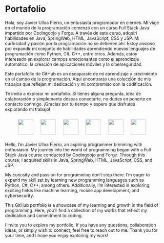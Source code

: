<h1>Portafolio</h1>

Hola, soy Javier Ulloa Fierro, un entusiasta programador en ciernes. Mi viaje en el mundo de la programación comenzó con un curso Full Stack Java impartido por Codingdojo y Forge. A través de este curso, adquirí habilidades en Java, SpringWeb, HTML, JavaScript, CSS y JSP. Mi curiosidad y pasión por la programación no se detienen ahí. Estoy ansioso por expandir mi conjunto de habilidades aprendiendo nuevos lenguajes de programación como Python, C#, C++, entre otros. Además, estoy interesado en explorar campos emocionantes como el aprendizaje automático, la creación de aplicaciones móviles y la ciberseguridad.

Este portafolio de GitHub es un escaparate de mi aprendizaje y crecimiento en el campo de la programación. Aquí encontrarás una colección de mis trabajos que reflejan mi dedicación y mi compromiso con la codificación.

Te invito a explorar mi portafolio. Si tienes alguna pregunta, idea de colaboración o simplemente deseas conectarte, no dudes en ponerte en contacto conmigo. ¡Gracias por tu tiempo y espero que disfrutes explorando mi trabajo!

<p align="center">
  <img src="https://github.com/ViesTreet/Portafolio/assets/139316713/7fd1bc3f-ed1e-43b9-b141-b6361796e987" width="auto" height="50px" style="margin: 10px;">
  <img src="https://github.com/ViesTreet/Portafolio/assets/139316713/f329c8bc-824d-49ea-a52e-7848a2a3160d" width="auto" height="50px" style="margin: 10px;">
  <img src="https://github.com/ViesTreet/Portafolio/assets/139316713/a3713566-d60e-4cae-a49c-632bf6d27c4e" width="auto" height="50px" style="margin: 10px;">
  <img src="https://github.com/ViesTreet/Portafolio/assets/139316713/fceadd61-631c-4c4e-bfe1-2adc04aeb0cc" width="auto" height="50px" style="margin: 10px;">
  <img src="https://github.com/ViesTreet/Portafolio/assets/139316713/ab737678-61e5-45c5-975e-462ed36c3dd1" width="auto" height="50px" style="margin: 10px;">
  <img src="https://github.com/ViesTreet/Portafolio/assets/139316713/8f186a14-4f95-45c5-9fd3-222b5bce0d27" width="auto" height="50px" style="margin: 10px;">
</p>





Hello, I’m Javier Ulloa Fierro, an aspiring programmer brimming with enthusiasm. My journey into the world of programming began with a Full Stack Java course conducted by Codingdojo and Forge. Through this course, I acquired skills in Java, SpringWeb, HTML, JavaScript, CSS, and JSP.

My curiosity and passion for programming don’t stop there. I’m eager to expand my skill set by learning new programming languages such as Python, C#, C++, among others. Additionally, I’m interested in exploring exciting fields like machine learning, mobile app development, and cybersecurity.

This GitHub portfolio is a showcase of my learning and growth in the field of programming. Here, you’ll find a collection of my works that reflect my dedication and commitment to coding.

I invite you to explore my portfolio. If you have any questions, collaboration ideas, or simply wish to connect, feel free to reach out to me. Thank you for your time, and I hope you enjoy exploring my work!


